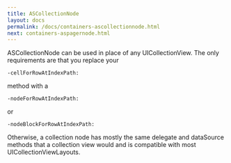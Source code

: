 ```yaml
---
title: ASCollectionNode
layout: docs
permalink: /docs/containers-ascollectionnode.html
next: containers-aspagernode.html
---
```


ASCollectionNode can be used in place of any UICollectionView.  The only requirements are that you replace your 

<code>-cellForRowAtIndexPath:</code> 

method with a 

<code>-nodeForRowAtIndexPath:</code> 

or

<code>-nodeBlockForRowAtIndexPath:</code>

Otherwise, a collection node has mostly the same delegate and dataSource methods that a collection view would and is compatible with most UICollectionViewLayouts.

